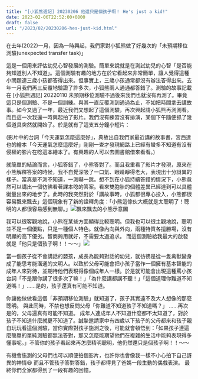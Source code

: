 ```yaml
---
title: "[小狐熊週記] 20230206 他還只是個孩子啊！ He's just a kid!"
date: 2023-02-06T22:52:00+0800
draft: false
url: "/2023/02/20230206-hes-just-kid.html"
---
```


在去年(2022)一月，因為一時興起，我們家對小狐熊做了好幾次的「未預期移位測驗(unexpected transfer task)」

這是一個用來評估幼兒心智發展的測驗。簡單來說就是在測試幼兒的心智「是否能夠知道別人不知道」。這個測驗有趣的地方在於它看起來非常簡單，讓人覺得這種小問題連三歲小孩都答得出來。但事實上，三歲小孩通常都沒有辦法答得出來。去年一月我們再三反覆地驗證了許多次，小狐熊兩人通通都答錯了。測驗的故事記載在 [小狐熊週記] 20220110 未預期移位測驗不過後來我們也就沒有再測了。畢竟這只是個測驗、不是一個訓練。與其一直反覆測到通過為止，不如把時間拿去講故事。如今又過了一年，最近我們又想起了這個測驗，再次興起請小狐熊再測測看。而且這一次我還一時興起拍了影片。我們沒有練習沒有排演，某個下午隨便抓了幾個道具突然就開始了。於是就有了這支五分鐘小短片：



(影片中的台詞「今天運氣怎麼這麼好」，典故出自我們家最近講的故事書，宮西達也的繪本「今天運氣怎麼這麼好」剛剛一查才發現網路上已經有蠻多不知道有沒有侵權的影片在唸這本繪本了。有興趣的人可以去圖書館借來看看。)

就簡單的結論而言，小狐答錯了，小熊答對了。而且我重看了影片才發現，原來在小熊解釋答案的時候，我不自覺深吸了一口氣、眼睛睜得老大，表現出十分訝異的樣子。當真是不測不知道，一測嚇一跳。想不到在小狐持續答錯的情況下，小熊竟然可以講出一個彷彿看著課本唸的答案。看來雙胞胎的個體差異已經達到可以具體衡量出來的地步了。此時的我突然對於「講故事時，小狐都很專心投入，小熊都很容易飄來飄去」這個現象有了新的詮釋角度：「小熊這傢伙大概就是太聰明了！聰明的人都很容易感到無聊。」![](https://blogger.googleusercontent.com/img/a/AVvXsEiXG9vQpTCLVStQqIBtdAQMNVF5s5LJ6xHn4vFHtfp-SN7m3TIKpqwGLOox8Djt_WggOQwfOr6bJafQpyEgeqwey6TvkLjJYC9n9BEq1XSnq_OAh0s0U9onVn6_ZQPDuf3hmfmJsytXfnvPZuXAuvxoGrd4RdSP4QVunOYFk9l8NQ_-wOXXaGi_ODLh)飄來飄去的小熊示意圖



我可以很客觀地說，小熊在某些方面顯得比較聰明。但我也可以很主觀地說，聰明並不是一個優點，只是一種個人特色。就像內向與外向，兩種特質各擅勝場，沒有明顯的高下優劣。智商夠用就好，不需要太過追求。
而這個測驗給我最大的啟發就是「他只是個孩子啊！！～～」![](https://blogger.googleusercontent.com/img/a/AVvXsEiEyX2CAOVlNFJzFpRPxTuSRDzeGd48zaFAn-_zNm8DRtOo_kriE4u0nchCHa_9HXa07wT0OD2IuW-zs9pBz6mbY9j17GUMZidNJurjHRJXqWAX29EH2JF7v5Juyof_ogTHiD31PCimT_xBbcYWyjYh13YMT2oKmYWWeZWTxsiuZ0YyXy8su-rhaPgV)



當一個孩子從不會講話的嬰孩，成長為能夠對話的幼兒，就彷彿是從一隻禽獸變身成了能思考能溝通的文明人。以致於父母可能會把小孩子當作一個擁有基本智能的成年人來對待，並期待他們表現得像個成年人一樣。於是就可能會出現這種罵小孩台詞「不是跟你講了很多次了嘛！」「為什麼講都講不聽！」「這個道理你難道不知道嗎！」……是的，孩子還真有可能不知道。

你讓他做做看這個「非預期移位測驗」就知道了，孩子其實遠不及大人想像的那麼聰明。
與此同時，不禁也想反問父母「你難道不知道孩子不知道嗎？」
……再次是的，父母還真有可能不知道。
成年人連成年人不知道什麼都不太知道了，對於孩子不知道什麼就更不知道了。誠摯邀請家中有四歲以下孩子的父母都來和孩子親自玩玩看這個測驗，當你實際對孩子施測之後，可能就會頓悟到：「如果孩子連這麼簡單的單純測驗都無法答對，那又怎麼能期望他們在複雜的生活中能夠表現得多懂事呢。」不管你的孩子看起來再怎麼精明聰明，他仍然還只是個孩子啊！！～～


有機會施測的父母們也可以順便拍個影片，也許你也會像我一樣不小心拍下自己訝異的神情😆
而且不管孩子答對答錯，孩子都得見了爸媽一段生動的偶戲表演。
最終你們全家都得到了一段有趣的回憶。

